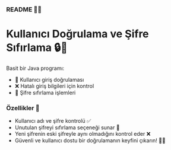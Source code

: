 ### README 📝✨
# Kullanıcı Doğrulama ve Şifre Sıfırlama 🔒🔄
Basit bir Java programı:
- 🔑 Kullanıcı giriş doğrulaması
- ❌ Hatalı giriş bilgileri için kontrol
- 🔄 Şifre sıfırlama işlemleri

### Özellikler 🚀
- Kullanıcı adı ve şifre kontrolü ✅
- Unutulan şifreyi sıfırlama seçeneği sunar 🔄
- Yeni şifrenin eski şifreyle aynı olmadığını kontrol eder ❌
- Güvenli ve kullanıcı dostu bir doğrulamanın keyfini çıkarın! 🔐✨
